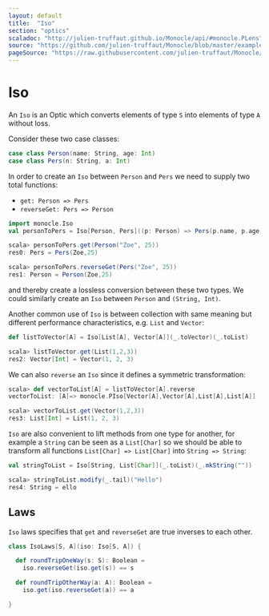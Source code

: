 ```yaml
---
layout: default
title:  "Iso"
section: "optics"
scaladoc: "http://julien-truffaut.github.io/Monocle/api/#monocle.PLens"
source: "https://github.com/julien-truffaut/Monocle/blob/master/example/src/main/scala/monocle/example/LensExample.scala"
pageSource: "https://raw.githubusercontent.com/julien-truffaut/Monocle/master/docs/src/main/tut/iso.md"
---
```


# Iso

An `Iso` is an Optic which converts elements of type `S` into elements of type `A` without loss.

Consider these two case classes:

```scala
case class Person(name: String, age: Int)
case class Pers(n: String, a: Int)
```

In order to create an `Iso` between `Person` and `Pers` we need to supply two total functions:

* `get: Person => Pers`
* `reverseGet: Pers => Person`

```scala
import monocle.Iso
val personToPers = Iso[Person, Pers]((p: Person) => Pers(p.name, p.age))((p: Pers) => Person(p.n, p.a))
```

```scala
scala> personToPers.get(Person("Zoe", 25))
res0: Pers = Pers(Zoe,25)

scala> personToPers.reverseGet(Pers("Zoe", 25))
res1: Person = Person(Zoe,25)
```

and thereby create a lossless conversion between these two types. We could similarly create an `Iso` between `Person` and `(String, Int)`.

Another common use of `Iso` is between collection with same meaning but different performance characteristics, e.g. `List` and `Vector`:

```scala
def listToVector[A] = Iso[List[A], Vector[A]](_.toVector)(_.toList)
```




```scala
scala> listToVector.get(List(1,2,3))
res2: Vector[Int] = Vector(1, 2, 3)
```

We can also `reverse` an `Iso` since it defines a symmetric transformation:

```scala
scala> def vectorToList[A] = listToVector[A].reverse
vectorToList: [A]=> monocle.PIso[Vector[A],Vector[A],List[A],List[A]]

scala> vectorToList.get(Vector(1,2,3))
res3: List[Int] = List(1, 2, 3)
```

`Iso` are also convenient to lift methods from one type for another, for example a `String` can be seen as a `List[Char]`
so we should be able to transform all functions `List[Char] => List[Char]` into `String => String`:

```scala
val stringToList = Iso[String, List[Char]](_.toList)(_.mkString("")) 
```

```scala
scala> stringToList.modify(_.tail)("Hello")
res4: String = ello
```

## Laws

`Iso` laws specifies that `get` and `reverseGet` are true inverses to each other.

```scala
class IsoLaws[S, A](iso: Iso[S, A]) {

  def roundTripOneWay(s: S): Boolean =
    iso.reverseGet(iso.get(s)) == s

  def roundTripOtherWay(a: A): Boolean =
    iso.get(iso.reverseGet(a)) == a

}
```
